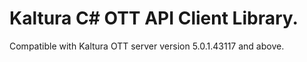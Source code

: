 # Kaltura C# OTT API Client Library.
Compatible with Kaltura OTT server version 5.0.1.43117 and above.
